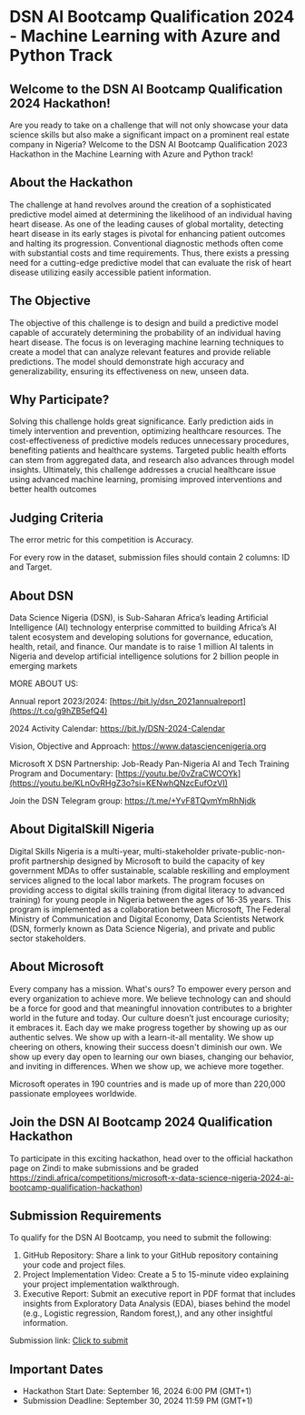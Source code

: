 # DSN AI Bootcamp Qualification 2024 - Machine Learning with Azure and Python Track

## Welcome to the DSN AI Bootcamp Qualification 2024 Hackathon!

Are you ready to take on a challenge that will not only showcase your data science skills but also make a significant impact on a prominent real estate company in Nigeria? Welcome to the DSN AI Bootcamp Qualification 2023 Hackathon in the Machine Learning with Azure and Python track!

## About the Hackathon

The challenge at hand revolves around the creation of a sophisticated predictive model aimed at determining the likelihood of an individual having heart disease. As one of the leading causes of global mortality, detecting heart disease in its early stages is pivotal for enhancing patient outcomes and halting its progression. Conventional diagnostic methods often come with substantial costs and time requirements. Thus, there exists a pressing need for a cutting-edge predictive model that can evaluate the risk of heart disease utilizing easily accessible patient information.


## The Objective

The objective of this challenge is to design and build a predictive model capable of accurately determining the probability of an individual having heart disease. The focus is on leveraging machine learning techniques to create a model that can analyze relevant features and provide reliable predictions. The model should demonstrate high accuracy and generalizability, ensuring its effectiveness on new, unseen data.

## Why Participate?
Solving this challenge holds great significance. Early prediction aids in timely intervention and prevention, optimizing healthcare resources. The cost-effectiveness of predictive models reduces unnecessary procedures, benefiting patients and healthcare systems. Targeted public health efforts can stem from aggregated data, and research also advances through model insights. Ultimately, this challenge addresses a crucial healthcare issue using advanced machine learning, promising improved interventions and better health outcomes

## Judging Criteria

The error metric for this competition is Accuracy.

For every row in the dataset, submission files should contain 2 columns: ID and Target.

## About DSN
Data Science Nigeria (DSN), is Sub-Saharan Africa’s leading Artificial Intelligence (AI) technology enterprise committed to building Africa’s AI talent ecosystem and developing solutions for governance, education, health, retail, and finance. Our mandate is to raise 1 million AI talents in Nigeria and develop artificial intelligence solutions for 2 billion people in emerging markets

MORE ABOUT US:

Annual report 2023/2024: [https://bit.ly/dsn_2021annualreport](https://t.co/g9hZB5efQ4)

2024 Activity Calendar: https://bit.ly/DSN-2024-Calendar 

Vision, Objective and Approach: https://www.datasciencenigeria.org

Microsoft X DSN Partnership: Job-Ready Pan-Nigeria AI and Tech Training Program and Documentary: [https://youtu.be/0vZraCWCOYk](https://youtu.be/KLnOvRHgZ3o?si=KENwhQNzcEufOzVI)

Join the DSN Telegram group: https://t.me/+YvF8TQvmYmRhNjdk 

## About DigitalSkill Nigeria
Digital Skills Nigeria is a multi-year, multi-stakeholder private-public-non-profit partnership designed by Microsoft to build the capacity of key government MDAs to offer sustainable, scalable reskilling and employment services aligned to the local labor markets. The program focuses on providing access to digital skills training (from digital literacy to advanced training) for young people in Nigeria between the ages of 16-35 years. This program is implemented as a collaboration between Microsoft, The Federal Ministry of Communication and Digital Economy, Data Scientists Network (DSN, formerly known as Data Science Nigeria), and private and public sector stakeholders.

## About Microsoft


Every company has a mission. What's ours? To empower every person and every organization to achieve more. We believe technology can and should be a force for good and that meaningful innovation contributes to a brighter world in the future and today. Our culture doesn’t just encourage curiosity; it embraces it. Each day we make progress together by showing up as our authentic selves. We show up with a learn-it-all mentality. We show up cheering on others, knowing their success doesn't diminish our own. We show up every day open to learning our own biases, changing our behavior, and inviting in differences. When we show up, we achieve more together.

Microsoft operates in 190 countries and is made up of more than 220,000 passionate employees worldwide.

## Join the DSN AI Bootcamp 2024 Qualification Hackathon

To participate in this exciting hackathon, head over to the official hackathon page on Zindi to make submissions and be graded https://zindi.africa/competitions/microsoft-x-data-science-nigeria-2024-ai-bootcamp-qualification-hackathon)

## Submission Requirements

To qualify for the DSN AI Bootcamp, you need to submit the following:

1. GitHub Repository: Share a link to your GitHub repository containing your code and project files.
2. Project Implementation Video: Create a 5 to 15-minute video explaining your project implementation walkthrough.
3. Executive Report: Submit an executive report in PDF format that includes insights from Exploratory Data Analysis (EDA), biases behind the model (e.g., Logistic regression, Random forest,), and any other insightful information.

Submission link: [Click to submit](https://docs.google.com/forms/d/e/1FAIpQLSeLAdlTV-TCKrKVSHjUX_4ZeSnnJ5EvjSL2pdMUCl7b7a-XCA/viewform?usp=sharing)

## Important Dates

- Hackathon Start Date: September 16, 2024 6:00 PM (GMT+1)
- Submission Deadline: September 30, 2024 11:59 PM (GMT+1)




